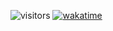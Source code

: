 ![visitors](https://visitor-badge.glitch.me/badge?page_id=Spencer1O1)
[![wakatime](https://wakatime.com/badge/github/Spencer1O1/Spencer1O1.svg)](https://wakatime.com/badge/github/Spencer1O1/Spencer1O1)
<!--
**Spencer1O1/Spencer1O1** is a ✨ _special_ ✨ repository because its `README.md` (this file) appears on your GitHub profile.

Here are some ideas to get you started:

- 🔭 I’m currently working on ...
- 🌱 I’m currently learning ...
- 👯 I’m looking to collaborate on ...
- 🤔 I’m looking for help with ...
- 💬 Ask me about ...
- 📫 How to reach me: ...
- 😄 Pronouns: ...
- ⚡ Fun fact: ...
-->
